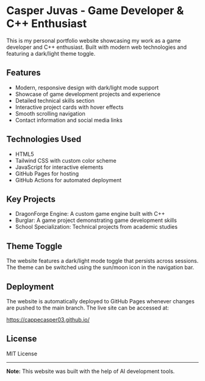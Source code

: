 # Casper Juvas - Game Developer & C++ Enthusiast

This is my personal portfolio website showcasing my work as a game developer and C++ enthusiast. Built with modern web technologies and featuring a dark/light theme toggle.

## Features

- Modern, responsive design with dark/light mode support
- Showcase of game development projects and experience
- Detailed technical skills section
- Interactive project cards with hover effects
- Smooth scrolling navigation
- Contact information and social media links

## Technologies Used

- HTML5
- Tailwind CSS with custom color scheme
- JavaScript for interactive elements
- GitHub Pages for hosting
- GitHub Actions for automated deployment

## Key Projects

- DragonForge Engine: A custom game engine built with C++
- Burglar: A game project demonstrating game development skills
- School Specialization: Technical projects from academic studies

## Theme Toggle

The website features a dark/light mode toggle that persists across sessions. The theme can be switched using the sun/moon icon in the navigation bar.

## Deployment

The website is automatically deployed to GitHub Pages whenever changes are pushed to the main branch. The live site can be accessed at:

https://cappecasper03.github.io/

## License

MIT License

---

**Note:** This website was built with the help of AI development tools.